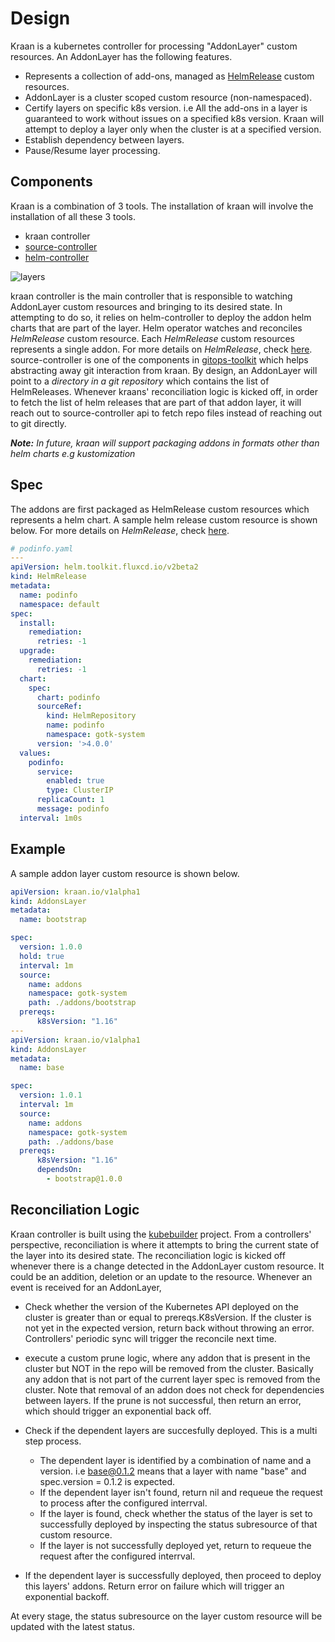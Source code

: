 # Design

Kraan is a kubernetes controller for processing "AddonLayer" custom resources.
An AddonLayer has the following features.

* Represents a collection of add-ons, managed as [HelmRelease](https://toolkit.fluxcd.io/guides/helmreleases/#define-a-helm-release)
  custom resources.
* AddonLayer is a cluster scoped custom resource (non-namespaced).
* Certify layers on specific k8s version. i.e All the add-ons in a layer is guaranteed
  to work without issues on a specified k8s version. Kraan will attempt to deploy
  a layer only when the cluster is at a specified version.
* Establish dependency between layers.
* Pause/Resume layer processing.

## Components

Kraan is a combination of 3 tools. The installation of kraan will involve the
installation of all these 3 tools.

* kraan controller
* [source-controller](https://github.com/fluxcd/source-controller)
* [helm-controller](https://github.com/fluxcd/helm-controller)

![layers](../diagrams/addon-layer-dependencies.png)

kraan controller is the main controller that is responsible to watching AddonLayer
custom resources and bringing to its desired state. In attempting to do so, it
relies on helm-controller to deploy the addon helm charts that are part of the layer. Helm operator watches
and reconciles *HelmRelease* custom resource. Each *HelmRelease* custom resources
represents a single addon. For more details on *HelmRelease*, check
[here](https://toolkit.fluxcd.io/guides/helmreleases/#define-a-helm-release).
source-controller is one of the components in [gitops-toolkit](https://toolkit.fluxcd.io/) which
helps abstracting away git interaction from kraan. By design, an AddonLayer will
point to a *directory in a git repository* which contains the list of
HelmReleases. Whenever kraans' reconciliation logic is kicked off, in order to
fetch the list of helm releases that are part of that addon layer, it will reach out
to source-controller api to fetch repo files instead of reaching out to git directly.

***Note:*** *In future, kraan will support packaging addons in formats other
than helm charts e.g kustomization*

## Spec

The addons are first packaged as HelmRelease custom resources which represents
a helm chart. A sample helm release custom resource is shown below.
For more details on *HelmRelease*, check
[here](https://toolkit.fluxcd.io/guides/helmreleases/#define-a-helm-release).

```yaml
# podinfo.yaml
---
apiVersion: helm.toolkit.fluxcd.io/v2beta2
kind: HelmRelease
metadata:
  name: podinfo
  namespace: default
spec:
  install:
    remediation:
      retries: -1
  upgrade:
    remediation:
      retries: -1
  chart:
    spec:
      chart: podinfo
      sourceRef:
        kind: HelmRepository
        name: podinfo
        namespace: gotk-system
      version: '>4.0.0'
  values:
    podinfo:
      service:
        enabled: true
        type: ClusterIP
      replicaCount: 1
      message: podinfo
  interval: 1m0s 
```

## Example

A sample addon layer custom resource is shown below.

```yaml
apiVersion: kraan.io/v1alpha1
kind: AddonsLayer
metadata:
  name: bootstrap

spec:
  version: 1.0.0
  hold: true
  interval: 1m
  source:
    name: addons
    namespace: gotk-system
    path: ./addons/bootstrap
  prereqs:
      k8sVersion: "1.16"
---
apiVersion: kraan.io/v1alpha1
kind: AddonsLayer
metadata:
  name: base

spec:
  version: 1.0.1
  interval: 1m
  source: 
    name: addons
    namespace: gotk-system
    path: ./addons/base
  prereqs:
      k8sVersion: "1.16"
      dependsOn:
        - bootstrap@1.0.0
```

## Reconciliation Logic

Kraan controller is built using the [kubebuilder](https://github.com/kubernetes-sigs/kubebuilder) project.
From a controllers' perspective, reconciliation is where it attempts to bring the
current state of the layer into its desired state. The reconciliation logic is
kicked off whenever there is a change detected in the AddonLayer custom resource.
It could be an addition, deletion or an update to the resource. Whenever an event is
received for an AddonLayer,

* Check whether the version of the Kubernetes API deployed on the cluster is greater than or equal to prereqs.K8sVersion.
  If the cluster is not yet in the expected version, return back without throwing an error.
  Controllers' periodic sync will trigger the reconcile next time.
* execute a custom prune logic, where any addon that is present in the cluster
  but NOT in the repo will be removed from the cluster. Basically any addon that is
  not part of the current layer spec is removed from the cluster. Note that removal
  of an addon does not check for dependencies between layers. If the prune is
  not successful, then return an error, which should trigger an exponential
  back off.
* Check if the dependent layers are succesfully deployed. This is a multi step process.

  * The dependent layer is identified by a combination of name and a version.
    i.e base@0.1.2 means that a layer with name "base" and spec.version = 0.1.2 is expected.
  * If the dependent layer isn't found, return nil and requeue the request
    to process after the configured interrval.
  * If the layer is found, check whether the status of the layer is set to
    successfully deployed by inspecting the status subresource of that custom
    resource.
  * If the layer is not successfully deployed yet, return to requeue the request
    after the configured interrval.
* If the dependent layer is successfully deployed, then proceed to deploy this layers'
  addons. Return error on failure which will trigger an exponential backoff.

At every stage, the status subresource on the layer custom resource will be
updated with the latest status.
